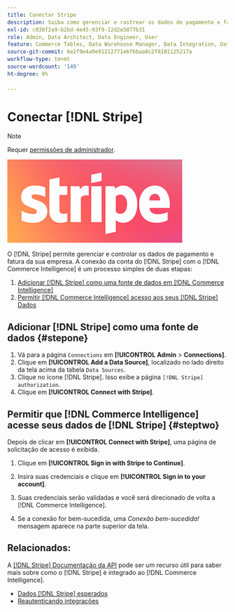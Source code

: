 ```yaml
---
title: Conectar Stripe
description: Saiba como gerenciar e rastrear os dados de pagamento e fatura de sua empresa.
exl-id: c038f2a9-b2bd-4e45-93f9-12d2e5077b31
role: Admin, Data Architect, Data Engineer, User
feature: Commerce Tables, Data Warehouse Manager, Data Integration, Data Import/Export
source-git-commit: 6e2f9e4a9e91212771e6f6baa8c2f8101125217a
workflow-type: tm+mt
source-wordcount: '149'
ht-degree: 0%

---
```


# Conectar [!DNL Stripe]

>[!NOTE]
>
>Requer [permissões de administrador](../../../administrator/user-management/user-management.md).

![](../../../assets/stripe-logo.png)

O [!DNL Stripe] permite gerenciar e controlar os dados de pagamento e fatura da sua empresa. A conexão da conta do [!DNL Stripe] com o [!DNL Commerce Intelligence] é um processo simples de duas etapas:

1. [Adicionar [!DNL Stripe] como uma fonte de dados em [!DNL Commerce Intelligence]](#stepone)
1. [Permitir [!DNL Commerce Intelligence] acesso aos seus [!DNL Stripe] Dados](#steptwo)

## Adicionar [!DNL Stripe] como uma fonte de dados {#stepone}

1. Vá para a página `Connections` em **[!UICONTROL Admin** > **Connections]**.
1. Clique em **[!UICONTROL Add a Data Source]**, localizado no lado direito da tela acima da tabela `Data Sources`.
1. Clique no ícone [!DNL Stripe]. Isso exibe a página `[!DNL Stripe] authorization`.
1. Clique em **[!UICONTROL Connect with Stripe]**.

## Permitir que [!DNL Commerce Intelligence] acesse seus dados de [!DNL Stripe] {#steptwo}

Depois de clicar em **[!UICONTROL Connect with Stripe]**, uma página de solicitação de acesso é exibida.

1. Clique em **[!UICONTROL Sign in with Stripe to Continue]**.

1. Insira suas credenciais e clique em **[!UICONTROL Sign in to your account]**.

1. Suas credenciais serão validadas e você será direcionado de volta a [!DNL Commerce Intelligence].

1. Se a conexão for bem-sucedida, uma *Conexão bem-sucedida!* mensagem aparece na parte superior da tela.

## Relacionados:

A [[!DNL Stripe] Documentação da API](https://stripe.com/docs/api) pode ser um recurso útil para saber mais sobre como o [!DNL Stripe] é integrado ao [!DNL Commerce Intelligence].

* [Dados  [!DNL Stripe]  esperados](../integrations/stripe-data.md)
* [Reautenticando integrações](https://experienceleague.adobe.com/docs/commerce-knowledge-base/kb/how-to/mbi-reauthenticating-integrations.html)
